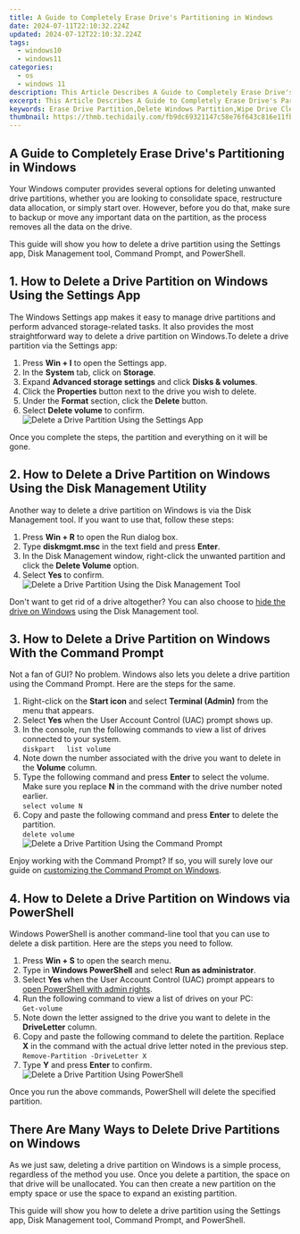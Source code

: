 ```yaml
---
title: A Guide to Completely Erase Drive's Partitioning in Windows
date: 2024-07-11T22:10:32.224Z
updated: 2024-07-12T22:10:32.224Z
tags:
  - windows10
  - windows11
categories:
  - os
  - windows 11
description: This Article Describes A Guide to Completely Erase Drive's Partitioning in Windows
excerpt: This Article Describes A Guide to Completely Erase Drive's Partitioning in Windows
keywords: Erase Drive Partition,Delete Windows Partition,Wipe Drive Cleanly,Remove Windows Partition,Clear Data Partitions,Format Windows Drives,Reset Drive Settings
thumbnail: https://thmb.techidaily.com/fb9dc69321147c58e76f643c816e11fbbc732b6fd56c746767b53b83551e6f78.jpg
---
```


## A Guide to Completely Erase Drive's Partitioning in Windows

 Your Windows computer provides several options for deleting unwanted drive partitions, whether you are looking to consolidate space, restructure data allocation, or simply start over. However, before you do that, make sure to backup or move any important data on the partition, as the process removes all the data on the drive.

 This guide will show you how to delete a drive partition using the Settings app, Disk Management tool, Command Prompt, and PowerShell.

## 1\. How to Delete a Drive Partition on Windows Using the Settings App

 The Windows Settings app makes it easy to manage drive partitions and perform advanced storage-related tasks. It also provides the most straightforward way to delete a drive partition on Windows.To delete a drive partition via the Settings app:

1. Press **Win + I** to open the Settings app.
2. In the **System** tab, click on **Storage**.
3. Expand **Advanced storage settings** and click **Disks & volumes**.
4. Click the **Properties** button next to the drive you wish to delete.
5. Under the **Format** section, click the **Delete** button.
6. Select **Delete volume** to confirm.  
![Delete a Drive Partition Using the Settings App](https://static1.makeuseofimages.com/wordpress/wp-content/uploads/2023/08/delete-a-drive-partition-using-the-settings-app.jpg)

 Once you complete the steps, the partition and everything on it will be gone.

## 2\. How to Delete a Drive Partition on Windows Using the Disk Management Utility

 Another way to delete a drive partition on Windows is via the Disk Management tool. If you want to use that, follow these steps:

1. Press **Win + R** to open the Run dialog box.
2. Type **diskmgmt.msc** in the text field and press **Enter**.
3. In the Disk Management window, right-click the unwanted partition and click the **Delete Volume** option.
4. Select **Yes** to confirm.  
![Delete a Drive Partition Using the Disk Management Tool](https://static1.makeuseofimages.com/wordpress/wp-content/uploads/2023/08/delete-a-drive-partition-using-the-disk-management-tool.jpg)

 Don't want to get rid of a drive altogether? You can also choose to [hide the drive on Windows](https://www.makeuseof.com/how-to-hide-a-drive-in-windows/) using the Disk Management tool.

## 3\. How to Delete a Drive Partition on Windows With the Command Prompt

 Not a fan of GUI? No problem. Windows also lets you delete a drive partition using the Command Prompt. Here are the steps for the same.

1. Right-click on the **Start icon** and select **Terminal (Admin)** from the menu that appears.
2. Select **Yes** when the User Account Control (UAC) prompt shows up.
3. In the console, run the following commands to view a list of drives connected to your system.  
`diskpart  
list volume`
4. Note down the number associated with the drive you want to delete in the **Volume** column.
5. Type the following command and press **Enter** to select the volume. Make sure you replace **N** in the command with the drive number noted earlier.  
`select volume N`
6. Copy and paste the following command and press **Enter** to delete the partition.  
`delete volume`  
![Delete a Drive Partition Using the Command Prompt](https://static1.makeuseofimages.com/wordpress/wp-content/uploads/2023/08/delete-a-drive-partition-using-the-command-prompt.jpg)

 Enjoy working with the Command Prompt? If so, you will surely love our guide on [customizing the Command Prompt on Windows](https://www.makeuseof.com/windows-customize-command-prompt/).

## 4\. How to Delete a Drive Partition on Windows via PowerShell

 Windows PowerShell is another command-line tool that you can use to delete a disk partition. Here are the steps you need to follow.

1. Press **Win + S** to open the search menu.
2. Type in **Windows PowerShell** and select **Run as administrator**.
3. Select **Yes** when the User Account Control (UAC) prompt appears to [open PowerShell with admin rights](https://www.makeuseof.com/windows-powershell-always-open-as-administrator/).
4. Run the following command to view a list of drives on your PC:  
`Get-volume`
5. Note down the letter assigned to the drive you want to delete in the **DriveLetter** column.
6. Copy and paste the following command to delete the partition. Replace **X** in the command with the actual drive letter noted in the previous step.  
`Remove-Partition -DriveLetter X`
7. Type **Y** and press **Enter** to confirm.  
![Delete a Drive Partition Using PowerShell](https://static1.makeuseofimages.com/wordpress/wp-content/uploads/2023/08/delete-a-drive-partition-using-powershell.jpg)

 Once you run the above commands, PowerShell will delete the specified partition.

## There Are Many Ways to Delete Drive Partitions on Windows

 As we just saw, deleting a drive partition on Windows is a simple process, regardless of the method you use. Once you delete a partition, the space on that drive will be unallocated. You can then create a new partition on the empty space or use the space to expand an existing partition.

 This guide will show you how to delete a drive partition using the Settings app, Disk Management tool, Command Prompt, and PowerShell.



<ins class="adsbygoogle"
      style="display:block"
      data-ad-client="ca-pub-7571918770474297"
      data-ad-slot="8358498916"
      data-ad-format="auto"
      data-full-width-responsive="true"></ins>

